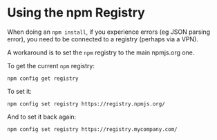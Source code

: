 # Using the npm Registry



When doing an `npm install`, if you experience errors (eg JSON parsing error), you
need to be connected to a registry (perhaps via a VPN).

A workaround is to set the `npm` registry to the main npmjs.org one.

To get the current `npm` registry:

```
npm config get registry
```

To set it:

```
npm config set registry https://registry.npmjs.org/
```

And to set it back again:

```
npm config set registry https://registry.mycompany.com/
```

